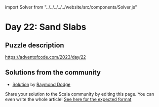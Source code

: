 import Solver from "../../../../../website/src/components/Solver.js"

# Day 22: Sand Slabs

## Puzzle description

https://adventofcode.com/2023/day/22

## Solutions from the community

- [Solution](https://github.com/rayrobdod/advent-of-code/blob/main/2023/22/day22.scala) by [Raymond Dodge](https://github.com/rayrobdod/)

Share your solution to the Scala community by editing this page.
You can even write the whole article! [See here for the expected format](https://github.com/scalacenter/scala-advent-of-code/discussions/424)
